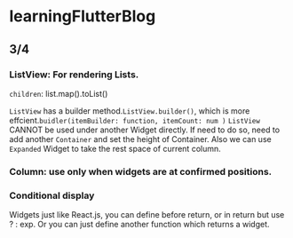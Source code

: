 # learningFlutterBlog

## 3/4 

### ListView: For rendering Lists.  
```children```: list.map().toList() 

```ListView``` has a builder method.```ListView.builder()```, which is more effcient.``` buidler(itemBuilder: function, itemCount: num ) ```
```ListView``` CANNOT be used under another Widget directly. If need to do so, need to add another ```Container``` and set the height of Container. Also we can use  ```Expanded``` Widget to take the rest space of current column.


### Column: use only when widgets are at confirmed positions. 

### Conditional display
Widgets just like React.js, you can define before return, or in return but use ? : exp. Or you can just define another function which returns a widget.

